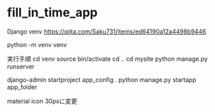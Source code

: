 # fill_in_time_app

Django venv
https://qiita.com/Saku731/items/ed64190a12a4498b9446

python -m venv venv

実行手順
cd venv
source bin/activate
cd ..
cd mysite
python manage.py runserver

django-admin startproject app_config .
python manage.py startapp app_folder

material icon 30pxに変更
